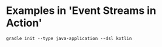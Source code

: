# Examples in 'Event Streams in Action'

```shell
gradle init --type java-application --dsl kotlin
```